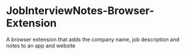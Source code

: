 # JobInterviewNotes-Browser-Extension
A browser extension that adds the company name, job description and notes to an app and website
